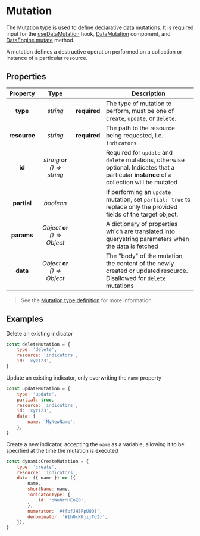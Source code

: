 # Mutation

The Mutation type is used to define declarative data mutations. It is required input for the [useDataMutation](hooks/useDataMutation.md) hook, [DataMutation](components/DataMutation.md) component, and [DataEngine.mutate](advanced/DataEngine) method.

A mutation defines a destructive operation performed on a collection or instance of a particular resource.

## Properties

|   Property   |              Type              |              | Description                                                                                                                                 |
| :----------: | :----------------------------: | ------------ | ------------------------------------------------------------------------------------------------------------------------------------------- |
|   **type**   |            _string_            | **required** | The type of mutation to perform, must be one of `create`, `update`, or `delete`.                                                            |
| **resource** |            _string_            | **required** | The path to the resource being requested, i.e. `indicators`.                                                                                |
|    **id**    | _string_ **or** _() => string_ |              | Required for `update` and `delete` mutations, otherwise optional. Indicates that a particular **instance** of a collection will be mutated |
| **partial**  |           _boolean_            |              | If performing an `update` mutation, set `partial: true` to replace only the provided fields of the target object.                          |
|  **params**  | _Object_ **or** _() => Object_ |              | A dictionary of properties which are translated into querystring parameters when the data is fetched                                        |
|   **data**   | _Object_ **or** _() => Object_ |              | The "body" of the mutation, the content of the newly created or updated resource. Disallowed for `delete` mutations                          |

> See the [Mutation type definition](https://github.com/dhis2/app-runtime/blob/master/services/data/src/types/Mutation.d.ts) for more information

## Examples

Delete an existing indicator

```js
const deleteMutation = {
    type: 'delete',
    resource: 'indicators',
    id: 'xyz123',
}
```

Update an existing indicator, only overwriting the `name` property

```js
const updateMutation = {
    type: 'update',
    partial: true,
    resource: 'indicators',
    id: 'xyz123',
    data: {
        name: 'MyNewName',
    },
}
```

Create a new indicator, accepting the `name` as a variable, allowing it to be specified at the time the mutation is executed

```js
const dynamicCreateMutation = {
    type: 'create',
    resource: 'indicators',
    data: ({ name }) => ({
        name,
        shortName: name,
        indicatorType: {
            id: 'bWuNrMHEoZ0',
        },
        numerator: '#{fbfJHSPpUQD}',
        denominator: '#{h0xKKjijTdI}',
    }),
}
```
